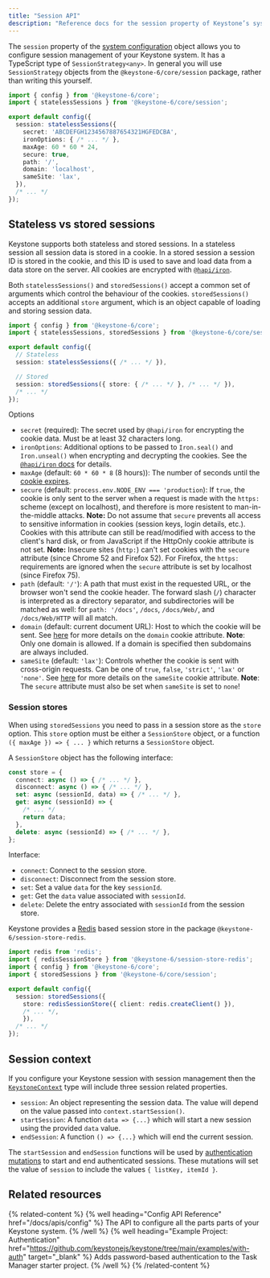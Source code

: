 ```yaml
---
title: "Session API"
description: "Reference docs for the session property of Keystone’s system configuration object."
---
```


The `session` property of the [system configuration](./config) object allows you to configure session management of your Keystone system.
It has a TypeScript type of `SessionStrategy<any>`.
In general you will use `SessionStrategy` objects from the `@keystone-6/core/session` package, rather than writing this yourself.

```typescript
import { config } from '@keystone-6/core';
import { statelessSessions } from '@keystone-6/core/session';

export default config({
  session: statelessSessions({
    secret: 'ABCDEFGH1234567887654321HGFEDCBA',
    ironOptions: { /* ... */ },
    maxAge: 60 * 60 * 24,
    secure: true,
    path: '/',
    domain: 'localhost',
    sameSite: 'lax',
  }),
  /* ... */
});
```

## Stateless vs stored sessions

Keystone supports both stateless and stored sessions.
In a stateless session all session data is stored in a cookie.
In a stored session a session ID is stored in the cookie, and this ID is used to save and load data from a data store on the server.
All cookies are encrypted with [`@hapi/iron`](https://hapi.dev/module/iron/).

Both `statelessSessions()` and `storedSessions()` accept a common set of arguments which control the behaviour of the cookies.
`storedSessions()` accepts an additional `store` argument, which is an object capable of loading and storing session data.

```typescript
import { config } from '@keystone-6/core';
import { statelessSessions, storedSessions } from '@keystone-6/core/session';

export default config({
  // Stateless
  session: statelessSessions({ /* ... */ }),

  // Stored
  session: storedSessions({ store: { /* ... */ }, /* ... */ }),
  /* ... */
});
```

Options

- `secret` (required): The secret used by `@hapi/iron` for encrypting the cookie data. Must be at least 32 characters long.
- `ironOptions`: Additional options to be passed to `Iron.seal()` and `Iron.unseal()` when encrypting and decrypting the cookies.
  See the [`@hapi/iron` docs](https://hapi.dev/module/iron/api/?v=6.0.0#options) for details.
- `maxAge` (default: `60 * 60 * 8` (8 hours)): The number of seconds until the [cookie expires](https://developer.mozilla.org/en-US/docs/Web/HTTP/Headers/Set-Cookie).
- `secure` (default: `process.env.NODE_ENV === 'production`): If `true`, the cookie is only sent to the server when a request is made with the `https:` scheme (except on localhost), and therefore is more resistent to man-in-the-middle attacks.
  **Note:** Do not assume that `secure` prevents all access to sensitive information in cookies (session keys, login details, etc.).
  Cookies with this attribute can still be read/modified with access to the client's hard disk, or from JavaScript if the HttpOnly cookie attribute is not set.
  **Note:** Insecure sites (`http:`) can't set cookies with the `secure` attribute (since Chrome 52 and Firefox 52).
  For Firefox, the `https:` requirements are ignored when the `secure` attribute is set by localhost (since Firefox 75).
- `path` (default: `'/'`): A path that must exist in the requested URL, or the browser won't send the cookie header.
  The forward slash (`/`) character is interpreted as a directory separator, and subdirectories will be matched as well: for `path: '/docs'`, `/docs`, `/docs/Web/`, and `/docs/Web/HTTP` will all match.
- `domain` (default: current document URL): Host to which the cookie will be sent. See [here](https://developer.mozilla.org/en-US/docs/Web/HTTP/Headers/Set-Cookie#attributes) for more details on the `domain` cookie attribute.
  **Note**: Only one domain is allowed. If a domain is specified then subdomains are always included.
- `sameSite` (default: `'lax'`): Controls whether the cookie is sent with cross-origin requests. Can be one of `true`, `false`, `'strict'`, `'lax'` or `'none'`. See [here](https://developer.mozilla.org/en-US/docs/Web/HTTP/Headers/Set-Cookie#attributes) for more details on the `sameSite` cookie attribute.
  **Note**: The `secure` attribute must also be set when `sameSite` is set to `none`!

### Session stores

When using `storedSessions` you need to pass in a session store as the `store` option.
This `store` option must be either a `SessionStore` object, or a function `({ maxAge }) => { ... }` which returns a `SessionStore` object.

A `SessionStore` object has the following interface:

```typescript
const store = {
  connect: async () => { /* ... */ },
  disconnect: async () => { /* ... */ },
  set: async (sessionId, data) => { /* ... */ },
  get: async (sessionId) => {
    /* ... */
    return data;
  },
  delete: async (sessionId) => { /* ... */ },
};
```

Interface:

- `connect`: Connect to the session store.
- `disconnect`: Disconnect from the session store.
- `set`: Set a value `data` for the key `sessionId`.
- `get`: Get the `data` value associated with `sessionId`.
- `delete`: Delete the entry associated with `sessionId` from the session store.

Keystone provides a [Redis](https://redis.io/) based session store in the package `@keystone-6/session-store-redis`.

```typescript
import redis from 'redis';
import { redisSessionStore } from '@keystone-6/session-store-redis';
import { config } from '@keystone-6/core';
import { storedSessions } from '@keystone-6/core/session';

export default config({
  session: storedSessions({
    store: redisSessionStore({ client: redis.createClient() }),
    /* ... */,
    }),
  /* ... */
});
```

## Session context

If you configure your Keystone session with session management then the [`KeystoneContext`](./context) type will include three session related properties.

- `session`: An object representing the session data. The value will depend on the value passed into `context.startSession()`.
- `startSession`: A function `data => {...}` which will start a new session using the provided `data` value.
- `endSession`: A function `() => {...}` which will end the current session.

The `startSession` and `endSession` functions will be used by [authentication mutations](./auth) to start and end authenticated sessions.
These mutations will set the value of `session` to include the values `{ listKey, itemId }`.

## Related resources

{% related-content %}
{% well
heading="Config API Reference"
href="/docs/apis/config" %}
The API to configure all the parts parts of your Keystone system.
{% /well %}
{% well
heading="Example Project: Authentication"
href="https://github.com/keystonejs/keystone/tree/main/examples/with-auth"
target="_blank" %}
Adds password-based authentication to the Task Manager starter project.
{% /well %}
{% /related-content %}
